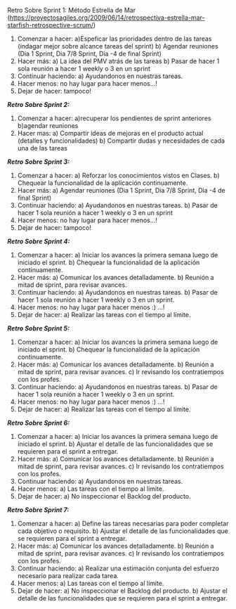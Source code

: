 Retro Sobre Sprint 1:
Método Estrella de Mar (https://proyectosagiles.org/2009/06/14/retrospectiva-estrella-mar-starfish-retrospective-scrum/)

1. Comenzar a hacer: 
    a)Espeficar las prioridades dentro de las tareas (indagar mejor sobre alcance tareas del sprint) 
    b) Agendar reuniones (Dia 1 Sprint, Dia 7/8 Sprint, Dia -4 de final Sprint)
2. Hacer más: 
   a) La idea del PMV atrás de las tareas
   b) Pasar de hacer 1 sola reunión a hacer 1 weekly o 3 en un sprint 
3. Continuar haciendo: 
   a) Ayudandonos en nuestras tareas.
4. Hacer menos: no hay lugar para hacer menos...!
5. Dejar de hacer: tampoco!

___Retro Sobre Sprint 2:___
1. Comenzar a hacer: 
   a)recuperar los pendientes de sprint anteriores
   b)agendar reuniones
2. Hacer mas:
   a) Compartir ideas de mejoras en el producto actual (detalles y funcionalidades)
   b) Compartir dudas y necesidades de cada una de las tareas
   
   
___Retro Sobre Sprint 3:___
1. Comenzar a hacer: 
   a) Reforzar los conocimientos vistos en Clases.
   b) Chequear la funcionalidad de la aplicación continuamente.
2. Hacer más: 
   a) Agendar reuniones (Dia 1 Sprint, Dia 7/8 Sprint, Dia -4 de final Sprint)
3. Continuar haciendo: 
   a) Ayudandonos en nuestras tareas.
   b) Pasar de hacer 1 sola reunión a hacer 1 weekly o 3 en un sprint 
4. Hacer menos: no hay lugar para hacer menos...!
5. Dejar de hacer: tampoco!


___Retro Sobre Sprint 4:___
1. Comenzar a hacer: 
   a) Iniciar los avances la primera semana luego de iniciado el sprint.
   b) Chequear la funcionalidad de la aplicación continuamente.
2. Hacer más: 
   a) Comunicar los avances detalladamente.
   b) Reunión a mitad de sprint, para revisar avances.
3. Continuar haciendo: 
   a) Ayudandonos en nuestras tareas.
   b) Pasar de hacer 1 sola reunión a hacer 1 weekly o 3 en un sprint.
4. Hacer menos: no hay lugar para hacer menos :) ...!
5. Dejar de hacer: 
   a) Realizar las tareas con el tiempo al límite.
   

___Retro Sobre Sprint 5:___
1. Comenzar a hacer: 
   a) Iniciar los avances la primera semana luego de iniciado el sprint.
   b) Chequear la funcionalidad de la aplicación continuamente.
2. Hacer más: 
   a) Comunicar los avances detalladamente.
   b) Reunión a mitad de sprint, para revisar avances.
   c) Ir revisando los contratiempos con los profes.
3. Continuar haciendo: 
   a) Ayudandonos en nuestras tareas.
   b) Pasar de hacer 1 sola reunión a hacer 1 weekly o 3 en un sprint.
4. Hacer menos: no hay lugar para hacer menos :) ...!
5. Dejar de hacer: 
   a) Realizar las tareas con el tiempo al límite.
   

___Retro Sobre Sprint 6:___
1. Comenzar a hacer: 
   a) Iniciar los avances la primera semana luego de iniciado el sprint.
   b) Ajustar el detalle de las funcionalidades que se requieren para el sprint a entregar.
 2. Hacer más: 
   a) Comunicar los avances detalladamente.
   b) Reunión a mitad de sprint, para revisar avances.
   c) Ir revisando los contratiempos con los profes.
3. Continuar haciendo: 
   a) Ayudandonos en nuestras tareas.
4. Hacer menos: 
a) Las tareas con el tiempo al límite.
5. Dejar de hacer: 
   a) No inspeccionar el Backlog del producto.
   

___Retro Sobre Sprint 7:___
1. Comenzar a hacer: 
   a) Define las tareas necesarias para poder completar cada objetivo o requisito.
   b) Ajustar el detalle de las funcionalidades que se requieren para el sprint a entregar.
2. Hacer más: 
   a) Comunicar los avances detalladamente.
   b) Reunión a mitad de sprint, para revisar avances.
   c) Ir revisando los contratiempos con los profes.
3. Continuar haciendo: 
   a) Realizar una estimación conjunta del esfuerzo necesario para realizar cada tarea.
4. Hacer menos: 
a) Las tareas con el tiempo al límite.
5. Dejar de hacer: 
   a) No inspeccionar el Backlog del producto.
   b) Ajustar el detalle de las funcionalidades que se requieren para el sprint a entregar.
    